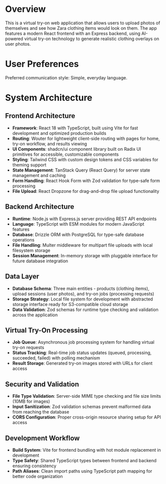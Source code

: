 # Overview

This is a virtual try-on web application that allows users to upload photos of themselves and see how Zara clothing items would look on them. The app features a modern React frontend with an Express backend, using AI-powered virtual try-on technology to generate realistic clothing overlays on user photos.

# User Preferences

Preferred communication style: Simple, everyday language.

# System Architecture

## Frontend Architecture
- **Framework**: React 18 with TypeScript, built using Vite for fast development and optimized production builds
- **Routing**: Wouter for lightweight client-side routing with pages for home, try-on workflow, and results viewing
- **UI Components**: shadcn/ui component library built on Radix UI primitives for accessible, customizable components
- **Styling**: Tailwind CSS with custom design tokens and CSS variables for theming support
- **State Management**: TanStack Query (React Query) for server state management and caching
- **Form Handling**: React Hook Form with Zod validation for type-safe form processing
- **File Upload**: React Dropzone for drag-and-drop file upload functionality

## Backend Architecture
- **Runtime**: Node.js with Express.js server providing REST API endpoints
- **Language**: TypeScript with ESM modules for modern JavaScript features
- **Database**: Drizzle ORM with PostgreSQL for type-safe database operations
- **File Handling**: Multer middleware for multipart file uploads with local filesystem storage
- **Session Management**: In-memory storage with pluggable interface for future database integration

## Data Layer
- **Database Schema**: Three main entities - products (clothing items), upload sessions (user photos), and try-on jobs (processing requests)
- **Storage Strategy**: Local file system for development with abstracted storage interface ready for S3-compatible cloud storage
- **Data Validation**: Zod schemas for runtime type checking and validation across the application

## Virtual Try-On Processing
- **Job Queue**: Asynchronous job processing system for handling virtual try-on requests
- **Status Tracking**: Real-time job status updates (queued, processing, succeeded, failed) with polling mechanism
- **Result Storage**: Generated try-on images stored with URLs for client access

## Security and Validation
- **File Type Validation**: Server-side MIME type checking and file size limits (10MB for images)
- **Input Sanitization**: Zod validation schemas prevent malformed data from reaching the database
- **CORS Configuration**: Proper cross-origin resource sharing setup for API access

## Development Workflow
- **Build System**: Vite for frontend bundling with hot module replacement in development
- **Type Safety**: Shared TypeScript types between frontend and backend ensuring consistency
- **Path Aliases**: Clean import paths using TypeScript path mapping for better code organization